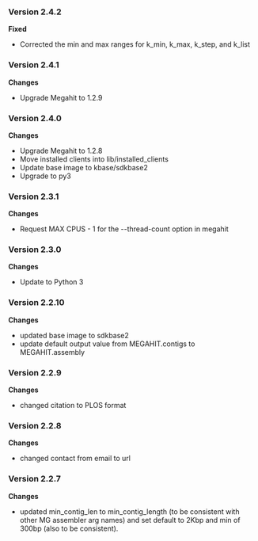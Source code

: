 ### Version 2.4.2
__Fixed__
- Corrected the min and max ranges for k_min, k_max, k_step, and k_list

### Version 2.4.1
__Changes__
- Upgrade Megahit to 1.2.9

### Version 2.4.0
__Changes__
- Upgrade Megahit to 1.2.8
- Move installed clients into lib/installed_clients
- Update base image to kbase/sdkbase2
- Upgrade to py3

### Version 2.3.1
__Changes__
- Request MAX CPUS - 1 for the --thread-count option in megahit

### Version 2.3.0
__Changes__
- Update to Python 3

### Version 2.2.10
__Changes__
- updated base image to sdkbase2
- update default output value from MEGAHIT.contigs to MEGAHIT.assembly

### Version 2.2.9
__Changes__
- changed citation to PLOS format

### Version 2.2.8
__Changes__
- changed contact from email to url

### Version 2.2.7
__Changes__
- updated min_contig_len to min_contig_length (to be consistent with other MG assembler arg names) and set default to 2Kbp and min of 300bp (also to be consistent).
